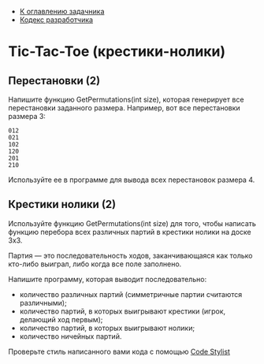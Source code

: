 * [К оглавлению задачника](https://github.com/urfu-code/cs101-main)
* [Кодекс разработчика](https://docs.google.com/document/d/1w8C1VyDPh9_1DaGD6oDJWmHw8V6cWrr469CgMiLGmdE/edit#)

# Tic-Tac-Toe (крестики-нолики)

## Перестановки (2)
Напишите функцию GetPermutations(int size), которая генерирует все перестановки заданного размера. 
Например, вот все перестановки размера 3:
```
012
021
102
120
201
210
```

Используйте ее в программе для вывода всех перестановок размера 4.


## Крестики нолики (2)

Используйте функцию GetPermutations(int size) для того, 
чтобы написать функцию перебора всех различных партий в крестики нолики на доске 3х3.

Партия — это последовательность ходов, заканчивающаяся как только кто-либо выиграл, либо когда все поле заполнено.

Напишите программу, которая выводит последовательно:

* количество различных партий (симметричные партии считаются различными);
* количество партий, в которых выигрывают крестики (игрок, делающий ход первым);
* количество партий, в которых выигрывают нолики;
* количество ничейных партий.

Проверьте стиль написанного вами кода с помощью [Code Stylist](https://labs.skbkontur.ru/cleancode)
